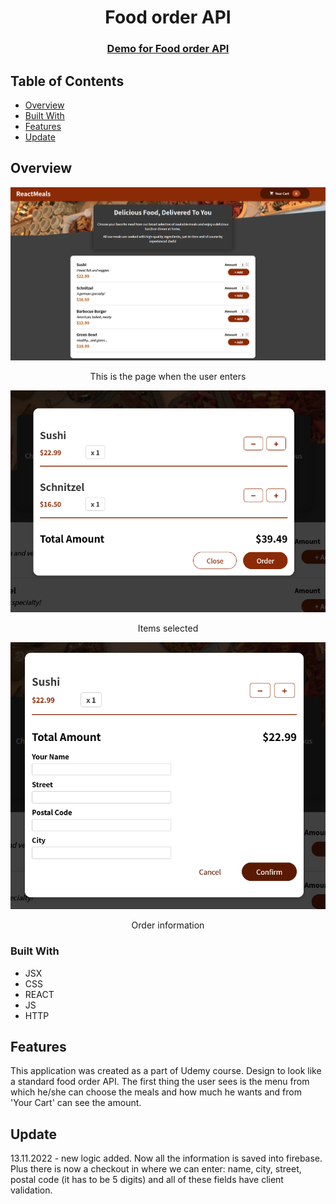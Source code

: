 <h1 align="center">Food order API</h1>

<div align="center">
  <h3>
    <a href="https://{your-demo-link.your-domain}">
      Demo for Food order API
    </a>
  </h3>
</div>

## Table of Contents

- [Overview](#overview)
- [Built With](#built-with)
- [Features](#features)
- [Update](#update)

## Overview

<div align="center">
   <img src="https://github.com/Damyanmd/food-order-app/blob/main/img/front%20page.PNG">
   <p>This is the page when the user enters</p>
   <img src="https://github.com/Damyanmd/food-order-app/blob/main/img/ordered%20meals.PNG">
   <p>Items selected</p>
   <img src="https://github.com/Damyanmd/food-order-app/blob/main/img/order%20information.PNG">
   <p>Order information</p>
</div>
 
### Built With

- JSX
- CSS
- REACT
- JS
- HTTP

## Features

This application was created as a part of Udemy course. Design to look like a standard food order API. The first thing the user sees is the menu from which he/she can choose the meals and how much he wants and from 'Your Cart' can see the amount.

## Update

13.11.2022 - new logic added. Now all the information is saved into firebase. Plus there is now a checkout in where we can enter: name, city, street, postal code (it has to be 5 digits) and all of these fields have client validation.
